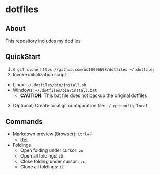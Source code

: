 dotfiles
========

## About
This repository includes my dotfiles.

## QuickStart

1. `$ git clone https://github.com/us10096698/dotfiles ~/.dotfiles`
2. Invoke initialization script
  - Linux: `~/.dotfiles/bin/install.sh`
  - Windows: `~/.dotfiles/bin/install.bat`
    * __CAUTION__: This bat file does not backup the original dotfiles
3. (Optional) Create local git configuration file: `~/.gitconfig.local`

## Commands
+ Markdown preview (Browser): `Ctrl`+`P`
  * [Ref](http://dackdive.hateblo.jp/entry/2014/09/11/213455)
+ Foldings
  * Open folding under cursor: `zo`
  * Open all foldings: `zO`
  * Close folding under cursor : `zc`
  * Clone all foldings: `zC`

